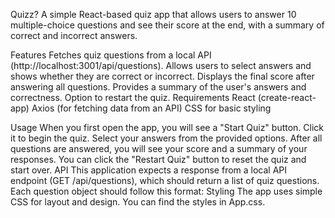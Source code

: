Quizz?
A simple React-based quiz app that allows users to answer 10 multiple-choice questions and see their score at the end, with a summary of correct and incorrect answers.

Features
Fetches quiz questions from a local API (http://localhost:3001/api/questions).
Allows users to select answers and shows whether they are correct or incorrect.
Displays the final score after answering all questions.
Provides a summary of the user's answers and correctness.
Option to restart the quiz.
Requirements
React (create-react-app)
Axios (for fetching data from an API)
CSS for basic styling

Usage
When you first open the app, you will see a "Start Quiz" button. Click it to begin the quiz.
Select your answers from the provided options.
After all questions are answered, you will see your score and a summary of your responses.
You can click the "Restart Quiz" button to reset the quiz and start over.
API
This application expects a response from a local API endpoint (GET /api/questions), which should return a list of quiz questions. Each question object should follow this format:
Styling
The app uses simple CSS for layout and design. You can find the styles in App.css.
